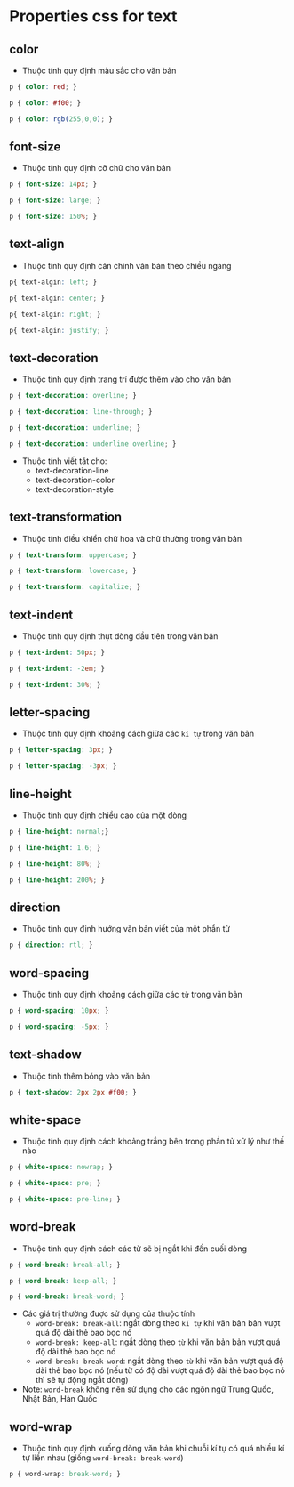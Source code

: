 # Properties css for text

## color
- Thuộc tính quy định màu sắc cho văn bản
```css
p { color: red; }

p { color: #f00; }

p { color: rgb(255,0,0); }
```

## font-size
- Thuộc tính quy định cỡ chữ cho văn bản
```css
p { font-size: 14px; }

p { font-size: large; }

p { font-size: 150%; }
```

## text-align
- Thuộc tính quy định căn chỉnh văn bản theo chiều ngang
```css
p{ text-algin: left; } 

p{ text-algin: center; } 

p{ text-algin: right; }

p{ text-algin: justify; }
```

## text-decoration
- Thuộc tính quy định trang trí được thêm vào cho văn bản
```css
p { text-decoration: overline; }

p { text-decoration: line-through; }

p { text-decoration: underline; }

p { text-decoration: underline overline; }
```
- Thuộc tính viết tắt cho:
  - text-decoration-line
  - text-decoration-color
  - text-decoration-style
  
## text-transformation
- Thuộc tính điều khiển chữ hoa và chữ thường trong văn bản
```css
p { text-transform: uppercase; }

p { text-transform: lowercase; }

p { text-transform: capitalize; }
```

## text-indent
- Thuộc tính quy định thụt dòng đầu tiên trong văn bản
```css
p { text-indent: 50px; }

p { text-indent: -2em; }

p { text-indent: 30%; }
```

## letter-spacing
- Thuộc tính quy định khoảng cách giữa các `kí tự` trong văn bản
```css
p { letter-spacing: 3px; }

p { letter-spacing: -3px; }
```
## line-height
- Thuộc tính quy định chiều cao của một dòng
```css
p { line-height: normal;}

p { line-height: 1.6; }

p { line-height: 80%; }

p { line-height: 200%; }
```

## direction
- Thuộc tính quy định hướng văn bản viết của một phần từ
```css
p { direction: rtl; }
```

## word-spacing
- Thuộc tính quy định khoảng cách giữa các `từ` trong văn bản
```css
p { word-spacing: 10px; }

p { word-spacing: -5px; }
```

## text-shadow
- Thuộc tính thêm bóng vào văn bản
```css
p { text-shadow: 2px 2px #f00; }
```

## white-space
- Thuộc tính quy định cách khoảng trắng bên trong phần tử xử lý như thế nào
```css
p { white-space: nowrap; }

p { white-space: pre; }

p { white-space: pre-line; }
```

## word-break
- Thuộc tính quy định cách các từ sẽ bị ngắt khi đến cuối dòng
```css
p { word-break: break-all; }

p { word-break: keep-all; }

p { word-break: break-word; }
```
- Các giá trị thường được sử dụng của thuộc tính
  - `word-break: break-all`: ngắt dòng theo `kí tự` khi văn bản bản vượt quá độ dài thẻ bao bọc nó
  - `word-break: keep-all`: ngắt dòng theo `từ` khi văn bản bản vượt quá độ dài thẻ bao bọc nó
  - `word-break: break-word`: ngắt dòng theo `từ` khi văn bản vượt quá độ dài thẻ bao bọc nó (nếu từ có độ dài vượt quá độ dài thẻ bao bọc nó thì sẽ tự động ngắt dòng)
- Note: `word-break` không nên sử dụng cho các ngôn ngữ Trung Quốc, Nhật Bản, Hàn Quốc
## word-wrap
- Thuộc tính quy định xuống dòng văn bản khi chuỗi kí tự có quá nhiều kí tự liền nhau (giống `word-break: break-word`)
```css
p { word-wrap: break-word; }
```
